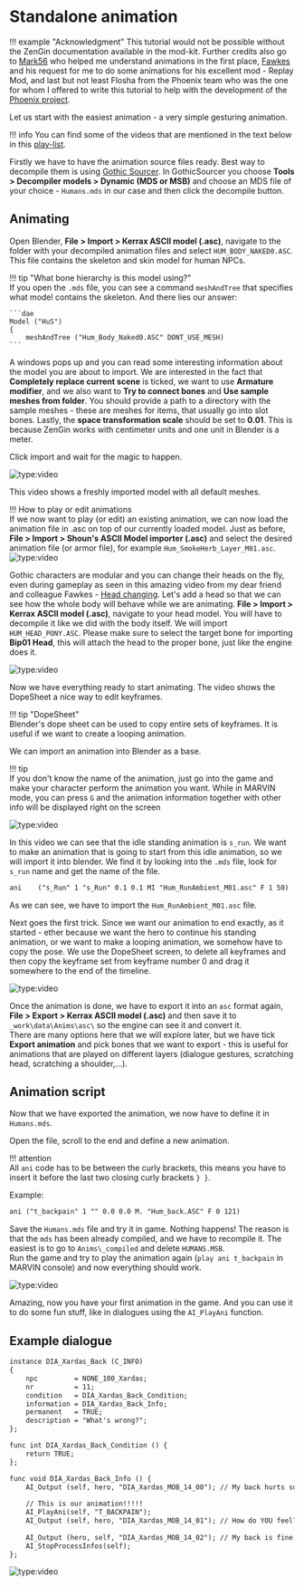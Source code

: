 # Standalone animation
!!! example "Acknowledgment"
    This tutorial would not be possible without the ZenGin documentation available in the mod-kit. Further credits also go to [Mark56](https://carnage-markus.blogspot.com) who helped me understand animations in the first place, [Fawkes](https://www.youtube.com/channel/UCheR2tr8u1CsUGG15Lu2mxQ) and his request for me to do some animations for his excellent mod - Replay Mod, and last but not least Flosha from the Phoenix team who was the one for whom I offered to write this tutorial to help with the development of the [Phoenix project](https://phoenixthegame.com/).

Let us start with the easiest animation - a very simple gesturing animation.

!!! info
    You can find some of the videos that are mentioned in the text below in this [play-list](https://www.youtube.com/playlist?list=PLn8QrKx4F-EITe0yG_2n0z9p4q6EAp6rx).

Firstly we have to have the animation source files ready. Best way to decompile them is using [Gothic Sourcer](https://worldofplayers.ru/threads/41942/). In GothicSourcer you choose **Tools > Decompiler models > Dynamic (MDS or MSB)** and choose an MDS file of your choice - `Humans.mds` in our case and then click the decompile button.

## Animating
Open Blender, **File > Import > Kerrax ASCII model (.asc)**, navigate to the folder with your decompiled animation files and select `HUM_BODY_NAKED0.ASC`. This file contains the skeleton and skin model for human NPCs.

!!! tip "What bone hierarchy is this model using?"  
    If you open the `.mds` file, you can see a command `meshAndTree` that specifies what model contains the skeleton. And there lies our answer:

    ```dae
    Model ("HuS")
    {
        meshAndTree ("Hum_Body_Naked0.ASC" DONT_USE_MESH)
    ```
A windows pops up and you can read some interesting information about the model you are about to import. We are interested in the fact that **Completely replace current scene** is ticked, we want to use **Armature modifier**, and we also want to **Try to connect bones** and **Use sample meshes from folder**. You should provide a path to a directory with the sample meshes - these are meshes for items, that usually go into slot bones. Lastly, the **space transformation scale** should be set to **0.01**. This is because ZenGin works with centimeter units and one unit in Blender is a meter.

Click import and wait for the magic to happen.

![type:video](https://www.youtube.com/embed/UKltt7mOfj0)

This video shows a freshly imported model with all default meshes.

!!! How to play or edit animations  
    If we now want to play (or edit) an existing animation, we can now load the animation file in .asc on top of our currently loaded model. Just as before, **File > Import > Shoun's ASCII Model importer (.asc)** and select the desired animation file (or armor file), for example `Hum_SmokeHerb_Layer_M01.asc`.  
![type:video](https://www.youtube.com/embed/FDicnSwhv0w)

Gothic characters are modular and you can change their heads on the fly, even during gameplay as seen in this amazing video from my dear friend and colleague Fawkes - [Head changing](https://www.youtube.com/watch?v=2GBmpeyqKIA). Let's add a head so that we can see how the whole body will behave while we are animating. **File > Import > Kerrax ASCII model (.asc)**, navigate to your head model. You will have to decompile it like we did with the body itself. We will import `HUM_HEAD_PONY.ASC`. Please make sure to select the target bone for importing **Bip01 Head**, this will attach the head to the proper bone, just like the engine does it.

![type:video](https://www.youtube.com/embed/AzotIDHFCSo)

Now we have everything ready to start animating. The video shows the DopeSheet a nice way to edit keyframes.

!!! tip "DopeSheet"  
    Blender's dope sheet can be used to copy entire sets of keyframes. It is useful if we want to create a looping animation.

We can import an animation into Blender as a base.

!!! tip  
    If you don't know the name of the animation, just go into the game and make your character perform the animation you want. While in MARVIN mode, you can press `G` and the animation information together with other info will be displayed right on the screen

![type:video](https://www.youtube.com/embed/boUwngFLA-U)

In this video we can see that the idle standing animation is `s_run`. We want to make an animation that is going to start from this idle animation, so we will import it into blender. We find it by looking into the `.mds` file, look for `s_run` name and get the name of the file.
```dae  
ani    ("s_Run" 1 "s_Run" 0.1 0.1 MI "Hum_RunAmbient_M01.asc" F 1 50)  
```  
As we can see, we have to import the `Hum_RunAmbient_M01.asc` file.

Next goes the first trick. Since we want our animation to end exactly, as it started - ether because we want the hero to continue his standing animation, or we want to make a looping animation, we somehow have to copy the pose. We use the DopeSheet screen, to delete all keyframes and then copy the keyframe set from keyframe number 0 and drag it somewhere to the end of the timeline.

![type:video](https://www.youtube.com/embed/2vOMrM-9aWc)

Once the animation is done, we have to export it into an `asc` format again, **File > Export > Kerrax ASCII model (.asc)** and then save it to `_work\data\Anims\asc\` so the engine can see it and convert it.  
There are many options here that we will explore later, but we have tick **Export animation** and pick bones that we want to export - this is useful for animations that are played on different layers (dialogue gestures, scratching head, scratching a shoulder,...).

## Animation script

Now that we have exported the animation, we now have to define it in `Humans.mds`.

Open the file, scroll to the end and define a new animation.

!!! attention  
    All `ani` code has to be between the curly brackets, this means you have to insert it before the last two closing curly brackets `} }`.

Example:
```dae  
ani ("t_backpain" 1 "" 0.0 0.0 M. "Hum_back.ASC" F 0 121)  
```  

Save the `Humans.mds` file and try it in game. Nothing happens! The reason is that the `mds` has been already compiled, and we have to recompile it. The easiest is to go to `Anims\_compiled` and delete `HUMANS.MSB`.  
Run the game and try to play the animation again (`play ani t_backpain` in MARVIN console) and now everything should work.

![type:video](https://www.youtube.com/embed/-i2un91x1UI)

Amazing, now you have your first animation in the game. And you can use it to do some fun stuff, like in dialogues using the `AI_PlayAni` function.


## Example dialogue
```dae
instance DIA_Xardas_Back (C_INFO)
{
    npc         = NONE_100_Xardas;
    nr          = 11;
    condition   = DIA_Xardas_Back_Condition;
    information = DIA_Xardas_Back_Info;
    permanent   = TRUE;
    description = "What's wrong?";
};

func int DIA_Xardas_Back_Condition () {
    return TRUE;
};

func void DIA_Xardas_Back_Info () {
    AI_Output (self, hero, "DIA_Xardas_MOB_14_00"); // My back hurts so much.
    
    // This is our animation!!!!!
    AI_PlayAni(self, "T_BACKPAIN"); 
    AI_Output (self, hero, "DIA_Xardas_MOB_14_01"); // How do YOU feel?
    
    AI_Output (hero, self, "DIA_Xardas_MOB_14_02"); // My back is fine.
    AI_StopProcessInfos(self);
};
```

![type:video](https://www.youtube.com/embed/G14lgjA49wU)
